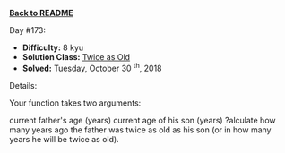 <a href=https://github.com/hlais/Kata---a---Day><b>Back to README</b><a>

Day #173: 

* <b>Difficulty:</b> 8 kyu
* <b>Solution Class:</b> [Twice as Old](TwiceAsOld.cs)
* <b>Solved:</b> Tuesday, October 30 <sup>th</sup>, 2018

Details:

Your function takes two arguments:

current father's age (years)
current age of his son (years)
?alculate how many years ago the father was twice as old as his son (or in how many years he will be twice as old).

